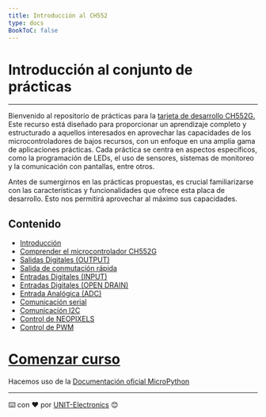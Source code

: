 ```yaml
---
title: Introducción al CH552
type: docs
BookToC: false
---
```

<!-- # 8-bit enhanced USB microcontroller CH559 -->
# Introducción al conjunto de prácticas
-------------------------------------------
Bienvenido al repositorio de prácticas para la   <a href="/" target="_blank"> tarjeta de desarrollo CH552G.  </a>Este recurso está diseñado para proporcionar un aprendizaje completo y estructurado a aquellos interesados en aprovechar las capacidades de los microcontroladores de bajos recursos, con un enfoque en una amplia gama de aplicaciones prácticas. Cada práctica se centra en aspectos específicos, como la programación de LEDs, el uso de sensores, sistemas de monitoreo y la comunicación con pantallas, entre otros.

Antes de sumergirnos en las prácticas propuestas, es crucial familiarizarse con las características y funcionalidades que ofrece esta placa de desarrollo. Esto nos permitirá aprovechar al máximo sus capacidades.

## Contenido
- [Introducción](/)
- [Comprender el microcontrolador CH552G](/)
- [Salidas Digitales (OUTPUT)](/)
- [Salida de conmutación rápida](/)
- [Entradas Digitales (INPUT)](/)
- [Entradas Digitales (OPEN DRAIN)](/) 
- [Entrada Analógica (ADC)](/)
- [Comunicación serial](/)
- [Comunicación I2C](/)
- [Control de NEOPIXELS](/)
- [Control de PWM](/)



# [Comenzar curso](/docs/1-descripcion-general/)


Hacemos uso de la [Documentación oficial MicroPython](https://docs.micropython.org/en/latest/index.html)

---
⌨️ con ❤️ por [UNIT-Electronics](https://github.com/UNIT-Electronics) 😊